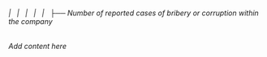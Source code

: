 ###### |   |   |   |   |   ├── Number of reported cases of bribery or corruption within the company

*Add content here*
